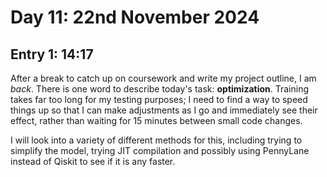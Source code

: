# Day 11: 22nd November 2024
## Entry 1: 14:17
After a break to catch up on coursework and write my project outline, I am *back*. There is one word to describe today's task: **optimization**. Training takes far too long for my testing purposes; I need to find a way to speed things up so that I can make adjustments as I go and immediately see their effect, rather than waiting for 15 minutes between small code changes.

I will look into a variety of different methods for this, including trying to simplify the model, trying JIT compilation and possibly using PennyLane instead of Qiskit to see if it is any faster.